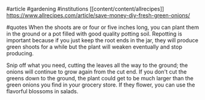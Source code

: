 #article 
#gardening 
#institutions [[content/content/allrecipes]]
https://www.allrecipes.com/article/save-money-diy-fresh-green-onions/

#quotes 
When the shoots are or four or five inches long, you can plant them in the ground or a pot filled with good quality potting soil. Repotting is important because if you just keep the root ends in the jar, they will produce green shoots for a while but the plant will weaken eventually and stop producing.

Snip off what you need, cutting the leaves all the way to the ground; the onions will continue to grow again from the cut end. If you don't cut the greens down to the ground, the plant could get to be much larger than the green onions you find in your grocery store. If they flower, you can use the flavorful blossoms in salads.